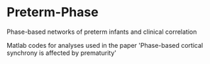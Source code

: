 # Preterm-Phase
Phase-based networks of preterm infants and clinical correlation

Matlab codes for analyses used in the paper 'Phase-based cortical synchrony is affected by prematurity'
